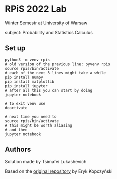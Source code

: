 # RPiS 2022 Lab

Winter Semestr at University of Warsaw

subject: Probability and Statistics Calculus

## Set up

```
python3 -m venv rpis
# old version of the previous line: pyvenv rpis
source rpis/bin/activate
# each of the next 3 lines might take a while
pip install numpy
pip install matplotlib
pip install jupyter
# after all this you can start by doing
jupyter notebook
```

```
# to exit venv use
deactivate
```

```
# next time you need to 
source rpis/bin/activate
# this might be worth aliasing
# and then
jupyter notebook
```

## Authors

Solution made by Tsimafei Lukashevich

Based on the [original repository](https://github.com/eryxcc/rpis2018) by Eryk Kopczyński